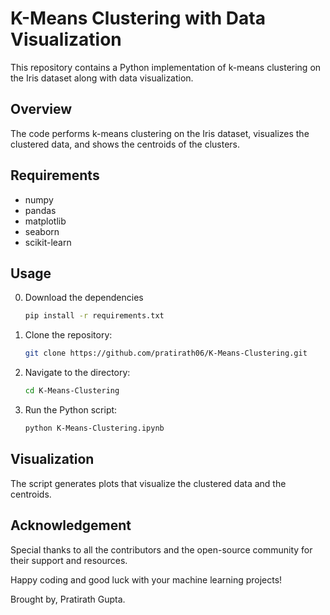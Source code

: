 # K-Means Clustering with Data Visualization

This repository contains a Python implementation of k-means clustering on the Iris dataset along with data visualization.

## Overview

The code performs k-means clustering on the Iris dataset, visualizes the clustered data, and shows the centroids of the clusters.

## Requirements

- numpy
- pandas
- matplotlib
- seaborn
- scikit-learn

## Usage
0. Download the dependencies
    ```bash
    pip install -r requirements.txt
    ```

2. Clone the repository:
    ```bash
    git clone https://github.com/pratirath06/K-Means-Clustering.git
    ```

3. Navigate to the directory:
    ```bash
    cd K-Means-Clustering
    ```

4. Run the Python script:
    ```bash
    python K-Means-Clustering.ipynb
    ```

## Visualization

The script generates plots that visualize the clustered data and the centroids.

## Acknowledgement

Special thanks to all the contributors and the open-source community for their support and resources.

Happy coding and good luck with your machine learning projects!

Brought by, Pratirath Gupta.
